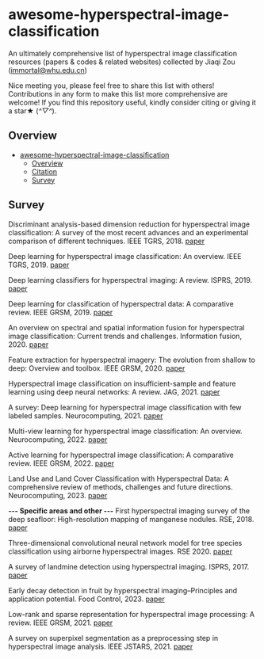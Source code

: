 # awesome-hyperspectral-image-classification
An ultimately comprehensive list of hyperspectral image classification resources (papers &amp; codes &amp; related websites) collected by Jiaqi Zou (immortal@whu.edu.cn)

Nice meeting you, please feel free to share this list with others!
Contributions in any form to make this list more comprehensive are welcome!
If you find this repository useful, kindly consider citing or giving it a star★ (*^▽^*).

## Overview
- [awesome-hyperspectral-image-classification](#awesome-hyperspectral-image-classification)
  * [Overview](#overview)
  * [Citation](#citation)
  * [Survey](#survey)

## Survey
Discriminant analysis-based dimension reduction for hyperspectral image classification: A survey of the most recent advances and an experimental comparison of different techniques. IEEE TGRS, 2018. [paper](https://ieeexplore.ieee.org/abstract/document/8329024/)

Deep learning for hyperspectral image classification: An overview. IEEE TGRS, 2019. [paper](https://ieeexplore.ieee.org/abstract/document/8697135)

Deep learning classifiers for hyperspectral imaging: A review. ISPRS, 2019. [paper](https://www.sciencedirect.com/science/article/pii/S0924271619302187)

Deep learning for classification of hyperspectral data: A comparative review. IEEE GRSM, 2019. [paper](https://ieeexplore.ieee.org/abstract/document/8738045)

An overview on spectral and spatial information fusion for hyperspectral image classification: Current trends and challenges. Information fusion, 2020. [paper](https://www.sciencedirect.com/science/article/pii/S1566253519307857)

Feature extraction for hyperspectral imagery: The evolution from shallow to deep: Overview and toolbox. IEEE GRSM, 2020. [paper](https://ieeexplore.ieee.org/abstract/document/9082155/)

Hyperspectral image classification on insufficient-sample and feature learning using deep neural networks: A review. JAG, 2021. [paper](https://www.sciencedirect.com/science/article/pii/S030324342100310X)

A survey: Deep learning for hyperspectral image classification with few labeled samples. Neurocomputing, 2021. [paper](https://www.sciencedirect.com/science/article/pii/S0925231221004033)

Multi-view learning for hyperspectral image classification: An overview. Neurocomputing, 2022. [paper](https://www.sciencedirect.com/science/article/pii/S0925231222006762)

Active learning for hyperspectral image classification: A comparative review. IEEE GRSM, 2022. [paper](https://ieeexplore.ieee.org/abstract/document/9774342/)

Land Use and Land Cover Classification with Hyperspectral Data: A comprehensive review of methods, challenges and future directions. Neurocomputing, 2023. [paper](https://www.sciencedirect.com/science/article/pii/S0925231223002436#s0120)

**--- Specific areas and other ---**
First hyperspectral imaging survey of the deep seafloor: High-resolution mapping of manganese nodules. RSE, 2018. [paper](https://www.sciencedirect.com/science/article/pii/S0034425718300300)

Three-dimensional convolutional neural network model for tree species classification using airborne hyperspectral images. RSE 2020. [paper](https://www.sciencedirect.com/science/article/pii/S0034425720303084)

A survey of landmine detection using hyperspectral imaging. ISPRS, 2017. [paper](https://www.sciencedirect.com/science/article/pii/S0924271616306451)

Early decay detection in fruit by hyperspectral imaging–Principles and application potential. Food Control, 2023. [paper](https://www.sciencedirect.com/science/article/pii/S095671352300230X)

Low-rank and sparse representation for hyperspectral image processing: A review. IEEE GRSM, 2021. [paper](https://ieeexplore.ieee.org/abstract/document/9451654)

A survey on superpixel segmentation as a preprocessing step in hyperspectral image analysis. IEEE JSTARS, 2021. [paper](https://ieeexplore.ieee.org/abstract/document/9416734/)







